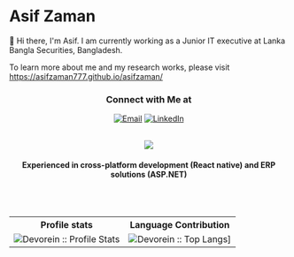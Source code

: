 # Asif Zaman
👋 Hi there, I'm Asif. I am currently working as a Junior IT executive at Lanka Bangla Securities, Bangladesh.

To learn more about me and my research works, please visit https://asifzaman777.github.io/asifzaman/

<h3 align="center"> Connect with Me at </h3>
<p align="center">
<a href="mailto:asifzaman3123@gmail.com"><img alt="Email" src="https://img.shields.io/badge/Gmail-asifzaman3123@gmail.com-cyan?style=flat&logo=gmail"></a>
<a href="https://www.linkedin.com/in/asif-zaman-b9b881212/"><img alt="LinkedIn" src="https://img.shields.io/badge/LinkedIn-Asif Zaman-blue?style=flat&logo=linkedin"></a>
</p>

<br>
<div align="center">
<img  src="https://media4.giphy.com/media/RbDKaczqWovIugyJmW/giphy.gif?cid=ecf05e474icbn9jx7h8at2ycfg4tww2yo9weypzccguiq28n&ep=v1_gifs_search&rid=giphy.gif&ct=g?raw=true" data-hpc="true">
<h4>Experienced in cross-platform development (React native) and ERP solutions (ASP.NET)</h4>
<br><br>
<p align="center">
   <table>
      <tr>
       <th>Profile stats </th>
       <th>Language Contribution</th>
     </tr>
      <tr>
       <td><img alt="Devorein :: Profile Stats" src="https://github-readme-stats.vercel.app/api?username=AsifZaman777&show_icons=true&theme=dark"> </td>
       <td><img alt="Devorein :: Top Langs]" src="https://github-readme-stats.vercel.app/api/top-langs/?username=AsifZaman777&langs_count=10&theme=tokyonight&layout=compact&hide=html"> </td>
     </tr>
   </table>
</p>
   
</div>






 
</p>
